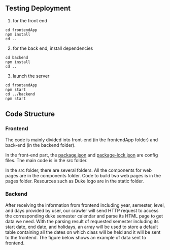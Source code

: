 ## Testing Deployment

1. for the front end
```
cd frontendApp
npm install
cd ..
```

2. for the back end, install dependencies
```
cd backend
npm install
cd ..
```

3. launch the server
```
cd frontendApp
npm start
cd ../backend
npm start
```

## Code Structure

### Frontend

The code is mainly divided into front-end (in the frontendApp folder) and back-end (in the backend folder).

In the front-end part, the [package.json](frontendApp/package.json) and [package-lock.json](frontendApp/package-lock.json) are config files. The main code is in the src folder.

In the src folder, there are several folders. All the components for web pages are in the components folder. Code to build two web pages is in the pages folder. Resources such as Duke logo are in the static folder.

### Backend

After receiving the information from frontend including year, semester, level, and days provided by user, our crawler will send HTTP request to access the corresponding duke semester calendar and parse its HTML page to get data we need. With the parsing result of requested semester including its start date, end date, and holidays, an array will be used to store a default table containing all the dates on which class will be held and it will be sent to the frontend. The figure below shows an example of data sent to frontend.
